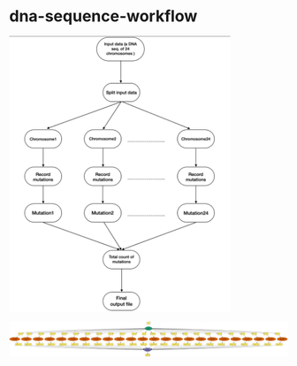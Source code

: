 # dna-sequence-workflow

<img src="https://github.com/zaiyan-alam/dna-sequence-workflow/blob/main/images/overview.png" width="400" height="500">


![workflow](images/graph.png)
